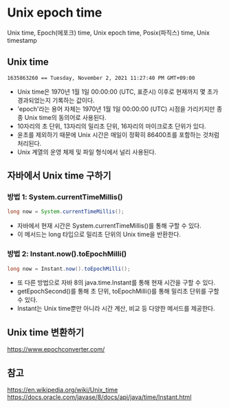 # Unix epoch time
Unix time, Epoch(에포크) time, Unix epoch time, Posix(파직스) time, Unix timestamp  

## Unix time
```text
1635863260 == Tuesday, November 2, 2021 11:27:40 PM GMT+09:00
```

- Unix time은 1970년 1월 1일 00:00:00 (UTC, 표준시) 이후로 현재까지 몇 초가 경과되었는지 기록하는 값이다.
- 'epoch'라는 용어 자체는 1970년 1월 1일 00:00:00 (UTC) 시점을 가리키지만 종종 Unix time의 동의어로 사용된다.
- 10자리의 초 단위, 13자리의 밀리초 단위, 16자리의 마이크로초 단위가 있다.
- 윤초를 제외하기 때문에 Unix 시간은 매일이 정확히 86400초를 포함하는 것처럼 처리된다.
- Unix 계열의 운영 체제 및 파일 형식에서 널리 사용된다.


## 자바에서 Unix time 구하기
### 방법 1: System.currentTimeMillis()
```java
long now = System.currentTimeMillis();
```
- 자바에서 현재 시간은 System.currentTimeMillis()를 통해 구할 수 있다.
- 이 메서드는 long 타입으로 밀리초 단위의 Unix time을 반환한다.

### 방법 2: Instant.now().toEpochMilli()
```java
long now = Instant.now().toEpochMilli();
```
- 또 다른 방법으로 자바 8의 java.time.Instant를 통해 현재 시간을 구할 수 있다.
- getEpochSecond()를 통해 초 단위, toEpochMilli()를 통해 밀리초 단위를 구할 수 있다.
- Instant는 Unix time뿐만 아니라 시간 계산, 비교 등 다양한 메서드를 제공한다.

## Unix time 변환하기
https://www.epochconverter.com/

## 참고
https://en.wikipedia.org/wiki/Unix_time  
https://docs.oracle.com/javase/8/docs/api/java/time/Instant.html  